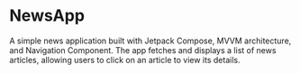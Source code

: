 # NewsApp
A simple news application built with Jetpack Compose, MVVM architecture, and Navigation Component. The app fetches and displays a list of news articles, allowing users to click on an article to view its details.
